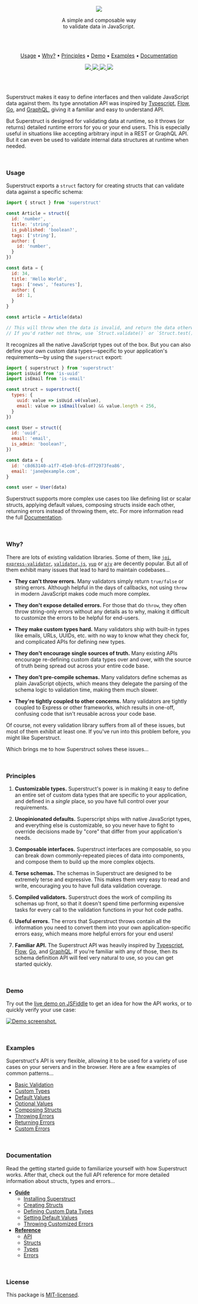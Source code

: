
<p align="center">
  <a href="#"><img src="./docs/images/banner.png" /></a>
</p>

<p align="center">
  A simple and composable way  <br/>
  to validate data in JavaScript.
</p>
<br/>
<br/>

<p align="center">
  <a href="#usage">Usage</a> •
  <a href="#why">Why?</a> •
  <a href="#principles">Principles</a> •
  <a href="#demo">Demo</a> •
  <a href="#examples">Examples</a> •
  <a href="#documentation">Documentation</a>
</p>

<p align="center">
  <a href="https://travis-ci.org/ianstormtaylor/superstruct">
    <img src="https://travis-ci.org/ianstormtaylor/superstruct.svg?branch=master">
  </a> 
  <a href="https://unpkg.com/superstruct/umd/superstruct.min.js">
    <img src="http://img.badgesize.io/https://unpkg.com/superstruct/umd/superstruct.min.js?compression=gzip&amp;label=size&amp;maxAge=300">
  </a>
  <a href="./packages/superstruct/package.json">
    <img src="https://img.shields.io/npm/v/superstruct.svg?maxAge=300&label=version&colorB=007ec6&maxAge=300">
  </a>
  <a href="./License.md">
    <img src="https://img.shields.io/npm/l/slate.svg?maxAge=300">
  </a> 
</p>

<br/>
<br/>

Superstruct makes it easy to define interfaces and then validate JavaScript data against them. Its type annotation API was inspired by [Typescript](https://www.typescriptlang.org/docs/handbook/basic-types.html), [Flow](https://flow.org/en/docs/types/), [Go](https://gobyexample.com/structs), and [GraphQL](http://graphql.org/learn/schema/), giving it a familiar and easy to understand API.

But Superstruct is designed for validating data at runtime, so it throws (or returns) detailed runtime errors for you or your end users. This is especially useful in situations like accepting arbitrary input in a REST or GraphQL API. But it can even be used to validate internal data structures at runtime when needed.


<br/>

### Usage

Superstruct exports a `struct` factory for creating structs that can validate data against a specific schema:

```js
import { struct } from 'superstruct'

const Article = struct({
  id: 'number',
  title: 'string',
  is_published: 'boolean?',
  tags: ['string'],
  author: {
    id: 'number',
  }
})

const data = {
  id: 34,
  title: 'Hello World',
  tags: ['news', 'features'],
  author: {
    id: 1,
  } 
}

const article = Article(data)

// This will throw when the data is invalid, and return the data otherwise.
// If you'd rather not throw, use `Struct.validate()` or `Struct.test()`.
```

It recognizes all the native JavaScript types out of the box. But you can also define your own custom data types—specific to your application's requirements—by using the `superstruct` export:

```js
import { superstruct } from 'superstruct'
import isUuid from 'is-uuid'
import isEmail from 'is-email'

const struct = superstruct({
  types: {
    uuid: value => isUuid.v4(value),
    email: value => isEmail(value) && value.length < 256,
  }
})

const User = struct({
  id: 'uuid',
  email: 'email',
  is_admin: 'boolean?',
})

const data = {
  id: 'c8d63140-a1f7-45e0-bfc6-df72973fea86',
  email: 'jane@example.com',
}

const user = User(data)
```

Superstruct supports more complex use cases too like defining list or scalar structs, applying default values, composing structs inside each other, returning errors instead of throwing them, etc. For more information read the full [Documentation](#documentation).


<br/>

### Why?

There are lots of existing validation libraries. Some of them, like [`joi`](), [`express-validator`](https://github.com/ctavan/express-validator), [`validator.js`](https://github.com/chriso/validator.js), [`yup`](https://github.com/jquense/yup) or [`ajv`](https://github.com/epoberezkin/ajv) are decently popular. But all of them exhibit many issues that lead to hard to maintain codebases...

- **They can't throw errors.** Many validators simply return `true/false` or string errors. Although helpful in the days of callbacks, not using `throw` in modern JavaScript makes code much more complex.

- **They don't expose detailed errors.** For those that do `throw`, they often throw string-only errors without any details as to why, making it difficult to customize the errors to be helpful for end-users.

- **They make custom types hard.** Many validators ship with built-in types like emails, URLs, UUIDs, etc. with no way to know what they check for, and complicated APIs for defining new types.

- **They don't encourage single sources of truth.** Many existing APIs encourage re-defining custom data types over and over, with the source of truth being spread out across your entire code base.

- **They don't pre-compile schemas.** Many validators define schemas as plain JavaScript objects, which means they delegate the parsing of the schema logic to validation time, making them much slower.

- **They're tightly coupled to other concerns.** Many validators are tightly coupled to Express or other frameworks, which results in one-off, confusing code that isn't reusable across your code base.

Of course, not every validation library suffers from all of these issues, but most of them exhibit at least one. If you've run into this problem before, you might like Superstruct.

Which brings me to how Superstruct solves these issues...


<br/>

### Principles

1. **Customizable types.** Superstruct's power is in making it easy to define an entire set of custom data types that are specific to your application, and defined in a _single_ place, so you have full control over your requirements.

2. **Unopinionated defaults.** Superscript ships with native JavaScript types, and everything else is customizable, so you never have to fight to override decisions made by "core" that differ from your application's needs.

4. **Composable interfaces.** Superstruct interfaces are composable, so you can break down commonly-repeated pieces of data into components, and compose them to build up the more complex objects.

5. **Terse schemas.** The schemas in Superstruct are designed to be extremely terse and expressive. This makes them very easy to read and write, encouraging you to have full data validation coverage.

7. **Compiled validators.** Superstruct does the work of compiling its schemas up front, so that it doesn't  spend time performing expensive tasks for every call to the validation functions in your hot code paths.

6. **Useful errors.** The errors that Superstruct throws contain all the information you need to convert them into your own application-specific errors easy, which means more helpful errors for your end users!

3. **Familiar API.** The Superstruct API was heavily inspired by [Typescript](https://www.typescriptlang.org/docs/handbook/basic-types.html), [Flow](https://flow.org/en/docs/types/), [Go](https://gobyexample.com/structs), and [GraphQL](http://graphql.org/learn/schema/). If you're familiar with any of those, then its schema definition API will feel very natural to use, so you can get started quickly.


<br/>

### Demo

Try out the [live demo on JSFiddle](https://jsfiddle.net/yjugaeg8/2/) to get an idea for how the API works, or to quickly verify your use case:

[![Demo screenshot.](./docs/images/demo-screenshot.png)](https://jsfiddle.net/yjugaeg8/2/)


<br/>

### Examples

Superstruct's API is very flexible, allowing it to be used for a variety of use cases on your servers and in the browser. Here are a few examples of common patterns...

- [Basic Validation](./examples/basic-validation.js)
- [Custom Types](./examples/custom-types.js)
- [Default Values](./examples/default-values.js)
- [Optional Values](./examples/optional-values.js)
- [Composing Structs](./examples/composing-structs.js)
- [Throwing Errors](./examples/throwing-errors.js)
- [Returning Errors](./examples/returning-errors.js)
- [Custom Errors](./examples/custom-errors.js)


<br/>

### Documentation

Read the getting started guide to familiarize yourself with how Superstruct works. After that, check out the full API reference for more detailed information about structs, types and errors...

- [**Guide**](./docs/guide.md)
  - [Installing Superstruct](./docs/guide.md#installing-superstruct)
  - [Creating Structs](./docs/guide.md#creating-structs)
  - [Defining Custom Data Types](./docs/guide.md#defining-custom-data-types)
  - [Setting Default Values](./docs/guide.md#setting-default-values)
  - [Throwing Customized Errors](./docs/guide.md#throwing-customized-errors)
- [**Reference**](./docs/reference.md)
  - [API](./docs/reference.md#api)
  - [Structs](./docs/reference.md#structs)
  - [Types](./docs/reference.md#types)
  - [Errors](./docs/reference.md#errors)


<br/>

### License

This package is [MIT-licensed](./License.md).
